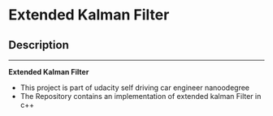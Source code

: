# **Extended Kalman Filter** 

## Description
---

**Extended Kalman Filter**

* This project is part of udacity self driving car engineer nanoodegree
* The Repository contains an implementation of extended kalman Filter in c++



